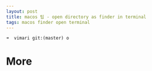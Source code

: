 ```yaml
---
layout: post
title: macos 팁 - open directory as finder in terminal
tags: macos finder open terminal
---
```


```
➜  vimari git:(master) o 
```

# More
